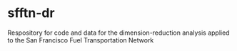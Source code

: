 # sfftn-dr
Respository for code and data for the dimension-reduction analysis applied to the San Francisco Fuel Transportation Network
